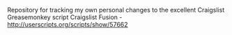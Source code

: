 Repository for tracking my own personal changes to the excellent Craigslist Greasemonkey script Craigslist Fusion - http://userscripts.org/scripts/show/57662
